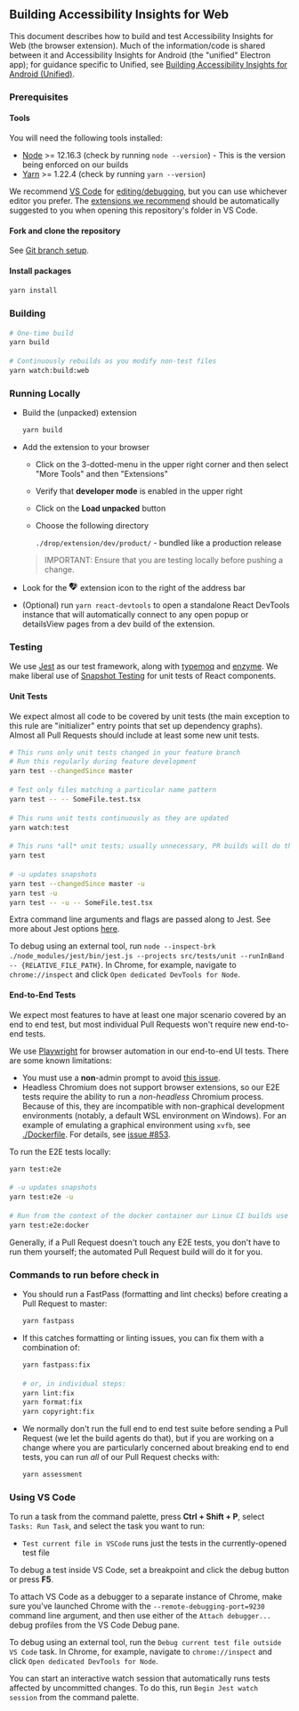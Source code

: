 <!--
Copyright (c) Microsoft Corporation. All rights reserved.
Licensed under the MIT License.
-->

## Building Accessibility Insights for Web

This document describes how to build and test Accessibility Insights for Web (the browser extension). Much of the information/code is shared between it and Accessibility Insights for Android (the "unified" Electron app); for guidance specific to Unified, see [Building Accessibility Insights for Android (Unified)](./building-unified.md).

### Prerequisites

#### Tools

You will need the following tools installed:

-   [Node](https://nodejs.org) >= 12.16.3 (check by running `node --version`) - This is the version being enforced on our builds
-   [Yarn](https://yarnpkg.com/getting-started/install) >= 1.22.4 (check by running `yarn --version`)

We recommend [VS Code](https://code.visualstudio.com/) for [editing/debugging](#using-vs-code), but you can use whichever editor you prefer. The [extensions we recommend](../.vscode/extensions.json) should be automatically suggested to you when opening this repository's folder in VS Code.

#### Fork and clone the repository

See [Git branch setup](git-branch-setup.md).

#### Install packages

```bash
yarn install
```

### Building

```sh
# One-time build
yarn build

# Continuously rebuilds as you modify non-test files
yarn watch:build:web
```

### Running Locally

-   Build the (unpacked) extension
    ```bash
    yarn build
    ```
-   Add the extension to your browser

    -   Click on the 3-dotted-menu in the upper right corner and then select "More Tools" and then "Extensions"
    -   Verify that **developer mode** is enabled in the upper right
    -   Click on the **Load unpacked** button
    -   Choose the following directory

        `./drop/extension/dev/product/` - bundled like a production release

    > IMPORTANT: Ensure that you are testing locally before pushing a change.

-   Look for the ![Dev Logo](../src/icons/brand/gray/brand-gray-16px.png) extension icon to the right of the address bar

-   (Optional) run `yarn react-devtools` to open a standalone React DevTools instance that will automatically connect to any open popup or detailsView pages from a dev build of the extension.

### Testing

We use [Jest](https://github.com/facebook/jest) as our test framework, along with [typemoq](https://github.com/florinn/typemoq) and [enzyme](https://github.com/enzymejs/enzyme). We make liberal use of [Snapshot Testing](https://jestjs.io/docs/en/snapshot-testing) for unit tests of React components.

#### Unit Tests

We expect almost all code to be covered by unit tests (the main exception to this rule are "initializer" entry points that set up dependency graphs). Almost all Pull Requests should include at least some new unit tests.

```sh
# This runs only unit tests changed in your feature branch
# Run this regularly during feature development
yarn test --changedSince master

# Test only files matching a particular name pattern
yarn test -- -- SomeFile.test.tsx

# This runs unit tests continuously as they are updated
yarn watch:test

# This runs *all* unit tests; usually unnecessary, PR builds will do this
yarn test

# -u updates snapshots
yarn test --changedSince master -u
yarn test -u
yarn test -- -u -- SomeFile.test.tsx
```

Extra command line arguments and flags are passed along to Jest. See more about Jest options [here](https://jestjs.io/docs/en/cli.html).

To debug using an external tool, run `node --inspect-brk ./node_modules/jest/bin/jest.js --projects src/tests/unit --runInBand -- {RELATIVE_FILE_PATH}`. In Chrome, for example, navigate to `chrome://inspect` and click `Open dedicated DevTools for Node`.

#### End-to-End Tests

We expect most features to have at least one major scenario covered by an end to end test, but most individual Pull Requests won't require new end-to-end tests.

We use [Playwright](https://playwright.dev) for browser automation in our end-to-end UI tests. There are some known limitations:

-   You must use a **non**-admin prompt to avoid [this issue](https://github.com/microsoft/playwright/issues/3191).
-   Headless Chromium does not support browser extensions, so our E2E tests require the ability to run a _non-headless_ Chromium process. Because of this, they are incompatible with non-graphical development environments (notably, a default WSL environment on Windows). For an example of emulating a graphical environment using `xvfb`, see [./Dockerfile](./Dockerfile). For details, see [issue #853](https://github.com/microsoft/accessibility-insights-web/issues/853).

To run the E2E tests locally:

```sh
yarn test:e2e

# -u updates snapshots
yarn test:e2e -u

# Run from the context of the docker container our Linux CI builds use (requires Docker to be installed)
yarn test:e2e:docker
```

Generally, if a Pull Request doesn't touch any E2E tests, you don't have to run them yourself; the automated Pull Request build will do it for you.

### Commands to run before check in

-   You should run a FastPass (formatting and lint checks) before creating a Pull Request to master:

    ```sh
    yarn fastpass
    ```

-   If this catches formatting or linting issues, you can fix them with a combination of:

    ```sh
    yarn fastpass:fix

    # or, in individual steps:
    yarn lint:fix
    yarn format:fix
    yarn copyright:fix
    ```

-   We normally don't run the full end to end test suite before sending a Pull Request (we let the build agents do that), but if you are working on a change where you are particularly concerned about breaking end to end tests, you can run _all_ of our Pull Request checks with:

    ```sh
    yarn assessment
    ```

### Using VS Code

To run a task from the command palette, press **Ctrl + Shift + P**, select `Tasks: Run Task`, and select the task you want to run:

-   `Test current file in VSCode` runs just the tests in the currently-opened test file

To debug a test inside VS Code, set a breakpoint and click the debug button or press **F5**.

To attach VS Code as a debugger to a separate instance of Chrome, make sure you've launched Chrome with the `--remote-debugging-port=9230` command line argument, and then use either of the `Attach debugger...` debug profiles from the VS Code Debug pane.

To debug using an external tool, run the `Debug current test file outside VS Code` task. In Chrome, for example, navigate to `chrome://inspect` and click `Open dedicated DevTools for Node`.

You can start an interactive watch session that automatically runs tests affected by uncommitted changes. To do this, run `Begin Jest watch session` from the command palette.
